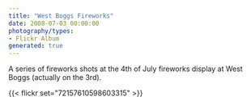 ```yaml
---
title: "West Boggs Fireworks"
date: 2008-07-03 00:00:00
photography/types:
- Flickr Album
generated: true
---
```

A series of fireworks shots at the 4th of July fireworks display at West Boggs (actually on the 3rd).

{{< flickr set="72157610598603315" >}}
